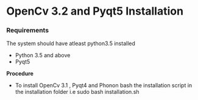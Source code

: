 # OpenCv 3.2 and Pyqt5 Installation

###  Requirements
 The system should have atleast python3.5 installed
  * Python 3.5 and above
  * Pyqt5


**Procedure**
  * To install OpenCv 3.1 , Pyqt4 and Phonon bash the installation script in the installation folder i.e sudo bash installation.sh
